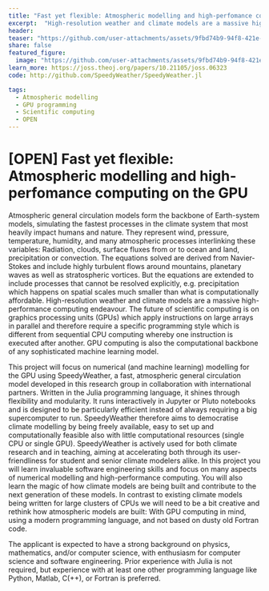 ```yaml
---
title: "Fast yet flexible: Atmospheric modelling and high-perfomance computing on the GPU"
excerpt:  "High-resolution weather and climate models are a massive high-performance computing endeavour"
header:
teaser: "https://github.com/user-attachments/assets/9fbd74b9-94f8-421e-b7ac-f6d76364ee7e"
share: false
featured_figure: 
  image: "https://github.com/user-attachments/assets/9fbd74b9-94f8-421e-b7ac-f6d76364ee7e"
learn_more: https://joss.theoj.org/papers/10.21105/joss.06323
code: http://github.com/SpeedyWeather/SpeedyWeather.jl

tags:
  - Atmospheric modelling
  - GPU programming
  - Scientific computing
  - OPEN
---
```


# [OPEN] Fast yet flexible: Atmospheric modelling and high-perfomance computing on the GPU

Atmospheric general circulation models form the backbone of Earth-system models, simulating the fastest processes in the climate system
that most heavily impact humans and nature. They represent wind, pressure, temperature, humidity, and many atmospheric processes
interlinking these variables: Radiation, clouds, surface fluxes from or to ocean and land, precipitation or convection.
The equations solved are derived from Navier-Stokes and include highly turbulent flows around mountains, planetary waves as well as
stratospheric vortices. But the equations are extended to include processes that cannot be resolved explicitly, e.g.
precipitation which happens on spatial scales much smaller than what is computationally affordable.
High-resolution weather and climate models are a massive high-performance computing endeavour.
The future of scientific computing is on graphics processing units (GPUs) which apply instructions on large arrays in parallel
and therefore require a specific programming style which is different from sequential CPU computing whereby one instruction
is executed after another. GPU computing is also the computational backbone of any sophisticated machine learning model.

This project will focus on numerical (and machine learning) modelling for the GPU using SpeedyWeather, 
a fast, atmospheric general circulation model developed in this research group in collaboration with international partners.
Written in the Julia programming language, it shines through flexibility and modularity. It runs interactively in Jupyter or Pluto notebooks
and is designed to be particularly efficient instead of always requiring a big supercomputer to run.
SpeedyWeather therefore aims to democratise climate modelling by being freely available, easy to set up and computationally feasible
also with little computational resources (single CPU or single GPU). SpeedyWeather is actively used for both climate research and in teaching,
aiming at accelerating both through its user-friendliness for student and senior climate modelers alike. In this project you will learn
invaluable software engineering skills and focus on many aspects of numerical modelling and high-performance computing.
You will also learn the magic of how climate models are being built and contribute to the next generation of these models.
In contrast to existing climate models being written for large clusters of CPUs we will need to be a bit creative and rethink how atmospheric
models are built: With GPU computing in mind, using a modern programming language, and not based on dusty old Fortran code.

The applicant is expected to have a strong background on physics, mathematics, and/or computer science, with enthusiasm for
computer science and software engineering. Prior experience with Julia is not
required, but experience with at least one other programming language like Python, Matlab, C(++), or Fortran is preferred.
